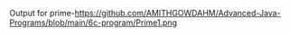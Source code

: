 Output for prime-https://github.com/AMITHGOWDAHM/Advanced-Java-Programs/blob/main/6c-program/Prime1.png
